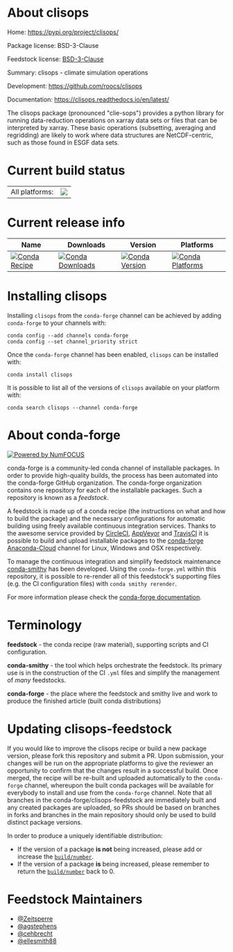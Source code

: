 About clisops
=============

Home: https://pypi.org/project/clisops/

Package license: BSD-3-Clause

Feedstock license: [BSD-3-Clause](https://github.com/conda-forge/clisops-feedstock/blob/master/LICENSE.txt)

Summary: clisops - climate simulation operations

Development: https://github.com/roocs/clisops

Documentation: https://clisops.readthedocs.io/en/latest/

The clisops package (pronounced "clie-sops") provides a python library for running
data-reduction operations on xarray data sets or files
that can be interpreted by xarray. These basic operations (subsetting, averaging and
regridding) are likely to work where data structures are NetCDF-centric, such as those
found in ESGF data sets.


Current build status
====================


<table><tr><td>All platforms:</td>
    <td>
      <a href="https://dev.azure.com/conda-forge/feedstock-builds/_build/latest?definitionId=10135&branchName=master">
        <img src="https://dev.azure.com/conda-forge/feedstock-builds/_apis/build/status/clisops-feedstock?branchName=master">
      </a>
    </td>
  </tr>
</table>

Current release info
====================

| Name | Downloads | Version | Platforms |
| --- | --- | --- | --- |
| [![Conda Recipe](https://img.shields.io/badge/recipe-clisops-green.svg)](https://anaconda.org/conda-forge/clisops) | [![Conda Downloads](https://img.shields.io/conda/dn/conda-forge/clisops.svg)](https://anaconda.org/conda-forge/clisops) | [![Conda Version](https://img.shields.io/conda/vn/conda-forge/clisops.svg)](https://anaconda.org/conda-forge/clisops) | [![Conda Platforms](https://img.shields.io/conda/pn/conda-forge/clisops.svg)](https://anaconda.org/conda-forge/clisops) |

Installing clisops
==================

Installing `clisops` from the `conda-forge` channel can be achieved by adding `conda-forge` to your channels with:

```
conda config --add channels conda-forge
conda config --set channel_priority strict
```

Once the `conda-forge` channel has been enabled, `clisops` can be installed with:

```
conda install clisops
```

It is possible to list all of the versions of `clisops` available on your platform with:

```
conda search clisops --channel conda-forge
```


About conda-forge
=================

[![Powered by
NumFOCUS](https://img.shields.io/badge/powered%20by-NumFOCUS-orange.svg?style=flat&colorA=E1523D&colorB=007D8A)](https://numfocus.org)

conda-forge is a community-led conda channel of installable packages.
In order to provide high-quality builds, the process has been automated into the
conda-forge GitHub organization. The conda-forge organization contains one repository
for each of the installable packages. Such a repository is known as a *feedstock*.

A feedstock is made up of a conda recipe (the instructions on what and how to build
the package) and the necessary configurations for automatic building using freely
available continuous integration services. Thanks to the awesome service provided by
[CircleCI](https://circleci.com/), [AppVeyor](https://www.appveyor.com/)
and [TravisCI](https://travis-ci.com/) it is possible to build and upload installable
packages to the [conda-forge](https://anaconda.org/conda-forge)
[Anaconda-Cloud](https://anaconda.org/) channel for Linux, Windows and OSX respectively.

To manage the continuous integration and simplify feedstock maintenance
[conda-smithy](https://github.com/conda-forge/conda-smithy) has been developed.
Using the ``conda-forge.yml`` within this repository, it is possible to re-render all of
this feedstock's supporting files (e.g. the CI configuration files) with ``conda smithy rerender``.

For more information please check the [conda-forge documentation](https://conda-forge.org/docs/).

Terminology
===========

**feedstock** - the conda recipe (raw material), supporting scripts and CI configuration.

**conda-smithy** - the tool which helps orchestrate the feedstock.
                   Its primary use is in the construction of the CI ``.yml`` files
                   and simplify the management of *many* feedstocks.

**conda-forge** - the place where the feedstock and smithy live and work to
                  produce the finished article (built conda distributions)


Updating clisops-feedstock
==========================

If you would like to improve the clisops recipe or build a new
package version, please fork this repository and submit a PR. Upon submission,
your changes will be run on the appropriate platforms to give the reviewer an
opportunity to confirm that the changes result in a successful build. Once
merged, the recipe will be re-built and uploaded automatically to the
`conda-forge` channel, whereupon the built conda packages will be available for
everybody to install and use from the `conda-forge` channel.
Note that all branches in the conda-forge/clisops-feedstock are
immediately built and any created packages are uploaded, so PRs should be based
on branches in forks and branches in the main repository should only be used to
build distinct package versions.

In order to produce a uniquely identifiable distribution:
 * If the version of a package **is not** being increased, please add or increase
   the [``build/number``](https://docs.conda.io/projects/conda-build/en/latest/resources/define-metadata.html#build-number-and-string).
 * If the version of a package **is** being increased, please remember to return
   the [``build/number``](https://docs.conda.io/projects/conda-build/en/latest/resources/define-metadata.html#build-number-and-string)
   back to 0.

Feedstock Maintainers
=====================

* [@Zeitsperre](https://github.com/Zeitsperre/)
* [@agstephens](https://github.com/agstephens/)
* [@cehbrecht](https://github.com/cehbrecht/)
* [@ellesmith88](https://github.com/ellesmith88/)

